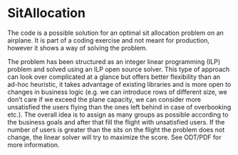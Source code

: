 # SitAllocation

The code is a possible solution for an optimal sit allocation problem on an airplane. It is part of a coding exercise and not meant for production, however it shows a way of solving the problem.

The problem has been structured as an integer linear programming (ILP) problem and solved using an ILP open source solver. This type of approach can look over complicated at a glance but offers better flexibility than an ad-hoc heuristic, it takes advantage of existing libraries and is more open to changes in business logic (e.g. we can introduce rows of different size, we don’t care if we exceed the plane capacity, we can consider more unsatisfied the users flying than the ones left behind in case of overbooking etc.). 
The overall idea is to assign as many groups as possible according to the business goals and after that fill the flight with unsatisfied users. If the number of users is greater than the sits on the flight the problem does not change, the linear solver will try to maximize the score.
See ODT/PDF for more information.
